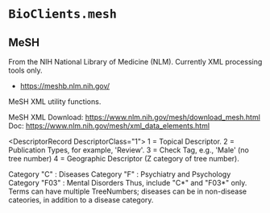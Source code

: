 # `BioClients.mesh`

##  MeSH

From the NIH National Library of Medicine (NLM).
Currently XML processing tools only.

* <https://meshb.nlm.nih.gov/>

MeSH XML utility functions.

 MeSH XML
 Download: <https://www.nlm.nih.gov/mesh/download_mesh.html>
 Doc: <https://www.nlm.nih.gov/mesh/xml_data_elements.html>
  
 &lt;DescriptorRecord DescriptorClass="1"&gt;
 1 = Topical Descriptor.
 2 = Publication Types, for example, 'Review'.
 3 = Check Tag, e.g., 'Male' (no tree number)
 4 = Geographic Descriptor (Z category of tree number).
  
 Category "C" : Diseases
 Category "F" : Psychiatry and Psychology
 Category "F03" : Mental Disorders
 Thus, include "C\*" and "F03\*" only.
 Terms can have multiple TreeNumbers; diseases can be in non-disease cateories, in addition to a disease category.

